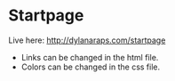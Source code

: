 # Startpage

Live here: http://dylanaraps.com/startpage

- Links can be changed in the html file.
- Colors can be changed in the css file.
